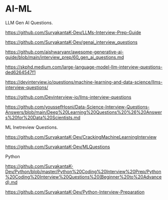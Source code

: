 # AI-ML

LLM Gen AI Questions.

https://github.com/SuryakantaK-Dev/LLMs-Interview-Prep-Guide

https://github.com/SuryakantaK-Dev/genai_interview_questions

https://github.com/aishwaryanr/awesome-generative-ai-guide/blob/main/interview_prep/60_gen_ai_questions.md

https://skphd.medium.com/large-language-model-llm-interview-questions-ded6264547f1

https://devinterview.io/questions/machine-learning-and-data-science/llms-interview-questions/

https://github.com/Devinterview-io/llms-interview-questions

https://github.com/youssefHosni/Data-Science-Interview-Questions-Answers/blob/main/Deep%20Learning%20Questions%20%26%20Answers%20for%20Data%20Scientists.md

ML Inetreview Questions.

https://github.com/SuryakantaK-Dev/CrackingMachineLearningInterview

https://github.com/SuryakantaK-Dev/MLQuestions

Python

https://github.com/SuryakantaK-Dev/Python/blob/master/Python%20Coding%20Interview%20Prep/Python%20Coding%20Interview%20Questions%20(Beginner%20to%20Advanced).md

https://github.com/SuryakantaK-Dev/Python-Interview-Preparation
